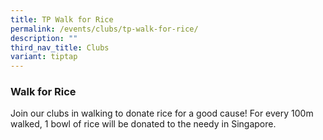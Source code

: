 ```yaml
---
title: TP Walk for Rice
permalink: /events/clubs/tp-walk-for-rice/
description: ""
third_nav_title: Clubs
variant: tiptap
---
```

<h3><strong>Walk for Rice</strong></h3>
<p>Join our clubs in walking to donate rice for a good cause! For every 100m
walked, 1 bowl of rice will be donated to the needy in Singapore.</p>
<p></p>